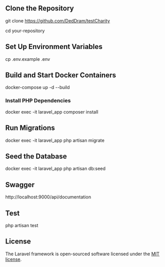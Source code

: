 

## Clone the Repository

git clone https://github.com/DedDram/testCharity

cd your-repository

## Set Up Environment Variables

cp .env.example .env

## Build and Start Docker Containers

docker-compose up -d --build

### Install PHP Dependencies

docker exec -it laravel_app composer install

## Run Migrations

docker exec -it laravel_app php artisan migrate

## Seed the Database

docker exec -it laravel_app php artisan db:seed

## Swagger

http://localhost:9000/api/documentation

## Test

php artisan test


## License

The Laravel framework is open-sourced software licensed under the [MIT license](https://opensource.org/licenses/MIT).
